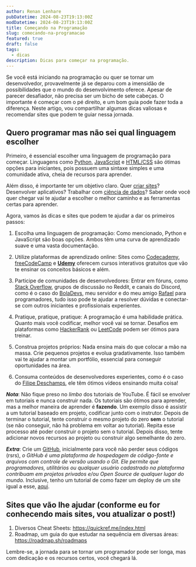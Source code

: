 ```yaml
---
author: Renan Lenhare
pubDatetime: 2024-08-23T19:13:00Z
modDatetime: 2024-08-23T19:13:00Z
title: Começando na Programação
slug: comecando-na-programacao
featured: true
draft: false
tags:
  - dicas
description: Dicas para começar na programação.
---
```


Se você está iniciando na programação ou quer se tornar um desenvolvedor, provavelmente já se deparou com a imensidão de possibilidades que o mundo do desenvolvimento oferece. Apesar de parecer desafiador, não precisa ser um bicho de sete cabeças. O importante é começar com o pé direito, e um bom guia pode fazer toda a diferença. Neste artigo, vou compartilhar algumas dicas valiosas e recomendar sites que podem te guiar nessa jornada.

## Quero programar mas não sei qual linguagem escolher

Primeiro, é essencial escolher uma linguagem de programação para começar. Linguagens como [Python](https://roadmap.sh/python), [JavaScript](https://roadmap.sh/javascript) e [HTML/CSS](https://roadmap.sh/frontend) são ótimas opções para iniciantes, pois possuem uma sintaxe simples e uma comunidade ativa, cheia de recursos para aprender.

Além disso, é importante ter um objetivo claro. Quer [criar sites](https://roadmap.sh/frontend)? Desenvolver aplicativos? Trabalhar com [ciência de dados](https://roadmap.sh/ai-data-scientist)? Saber onde você quer chegar vai te ajudar a escolher o melhor caminho e as ferramentas certas para aprender.

Agora, vamos às dicas e sites que podem te ajudar a dar os primeiros passos:

1. Escolha uma linguagem de programação: Como mencionado, Python e JavaScript são boas opções. Ambos têm uma curva de aprendizado suave e uma vasta documentação.

2. Utilize plataformas de aprendizado online: Sites como [Codecademy](https://www.codecademy.com/), [freeCodeCamp](https://www.freecodecamp.org/) e **[Udemy](https://www.udemy.com/)** oferecem cursos interativos gratuitos que vão te ensinar os conceitos básicos e além.

3. Participe de comunidades de desenvolvedores: Entrar em fóruns, como [Stack Overflow](https://stackoverflow.com/), grupos de discussão no Reddit, e canais do Discord, como é o caso do [BolaDevs](https://discord.com/invite/bzZWbQ9zjJ), meu servidor e do meu amigo [Rafael](https://github.com/rafaelfrazatto) para programadores, tudo isso pode te ajudar a resolver dúvidas e conectar-se com outros iniciantes e profissionais experientes.

4. Pratique, pratique, pratique: A programação é uma habilidade prática. Quanto mais você codificar, melhor você vai se tornar. Desafios em plataformas como [HackerRank](https://www.hackerrank.com/) ou [LeetCode](https://leetcode.com/) podem ser ótimos para treinar.

5. Construa projetos próprios: Nada ensina mais do que colocar a mão na massa. Crie pequenos projetos e evolua gradativamente. Isso também vai te ajudar a montar um portfólio, essencial para conseguir oportunidades na área.

6. Consuma conteúdos de desenvolvedores experientes, como é o caso do [Filipe Deschamps](https://www.youtube.com/c/filipedeschamps), ele têm ótimos vídeos ensinando muita coisa!

**_Nota_**: Não fique preso no _limbo_ dos tutoriais de YouTube. É fácil se envolver em tutoriais e nunca construir nada. Os tutoriais são ótimos para aprender, mas a melhor maneira de aprender é **fazendo**. Um exemplo disso é assistir a um tutorial baseado em projeto, codificar junto com o instrutor. Depois de terminar o tutorial, tente construir o mesmo projeto do zero **sem** o tutorial (se não conseguir, não há problema em voltar ao tutorial). Repita esse processo até poder construir o projeto sem o tutorial. Depois disso, tente adicionar novos recursos ao projeto ou construir algo semelhante do zero.

**_Extra_**: Crie um [GitHub](https://github.com/), inicialmente para você não perder seus códigos (rsrs), _o GitHub é uma plataforma de hospedagem de código-fonte e arquivos com controle de versão usando o Git. Ele permite que programadores, utilitários ou qualquer usuário cadastrado na plataforma contribuam em projetos privados e/ou Open Source de qualquer lugar do mundo._ Inclusive, tenho um tutorial de como fazer um deploy de um site igual a esse, [aqui](https://lenhare.dev/posts/aprenda-a-fazer-deploy-site/).

## Sites que vão lhe ajudar (conforme eu for conhecendo mais sites, vou atualizar o post!)

1. Diversos Cheat Sheets: https://quickref.me/index.html
2. Roadmap, um guia do que estudar na sequência em diversas áreas: https://roadmap.sh/roadmaps

Lembre-se, a jornada para se tornar um programador pode ser longa, mas com dedicação e os recursos certos, você chegará lá.
